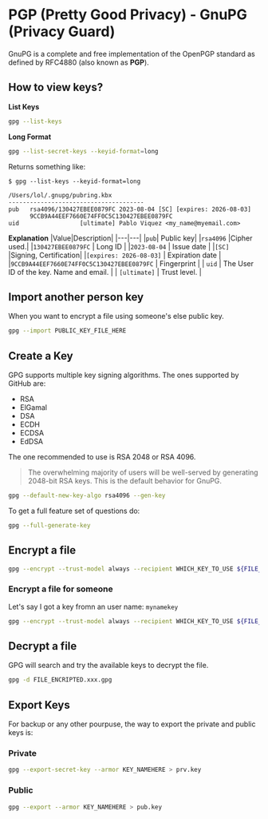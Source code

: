 # PGP (Pretty Good Privacy) - GnuPG (Privacy Guard)

GnuPG is a complete and free implementation of the OpenPGP standard as defined by RFC4880 (also known as **PGP**).

## How to view keys?

**List Keys**
```bash
gpg --list-keys
```

**Long Format**
```bash
gpg --list-secret-keys --keyid-format=long

```

Returns something like:
```
$ gpg --list-keys --keyid-format=long

/Users/lol/.gnupg/pubring.kbx
--------------------------------------
pub   rsa4096/130427EBEE0879FC 2023-08-04 [SC] [expires: 2026-08-03]
      9CCB9A44EEF7660E74FF0C5C130427EBEE0879FC
uid                 [ultimate] Pablo Viquez <my_name@myemail.com>
```

**Explanation**
|Value|Description|
|---|---|
|`pub`| Public key|
|`rsa4096` |Cipher used.|
|`130427EBEE0879FC` | Long ID |
|`2023-08-04` | Issue date |
|`[SC]` |Signing, Certification|
|`[expires: 2026-08-03]` | Expiration date |
|`9CCB9A44EEF7660E74FF0C5C130427EBEE0879FC` | Fingerprint |
| `uid` | The User ID of the key. Name and email. |
| `[ultimate]` | Trust level. |


## Import another person key

When you want to encrypt a file using someone's else public key.

```bash
gpg --import PUBLIC_KEY_FILE_HERE
```

## Create a Key

GPG supports multiple key signing algorithms. The ones supported by GitHub are:
* RSA
* ElGamal
* DSA
* ECDH
* ECDSA
* EdDSA

The one recommended to use is RSA 2048 or RSA 4096.
> The overwhelming majority of users will be well-served by generating
> 2048-bit RSA keys. This is the default behavior for GnuPG.

```bash
gpg --default-new-key-algo rsa4096 --gen-key
```

To get a full feature set of questions do:
```bash
gpg --full-generate-key
```

## Encrypt a file
```bash
gpg --encrypt --trust-model always --recipient WHICH_KEY_TO_USE ${FILE_TO_ENCRYPT}
```

### Encrypt a file for someone
Let's say I got a key fromn an user name: `mynamekey`

```bash
gpg --encrypt --trust-model always --recipient WHICH_KEY_TO_USE ${FILE_TO_ENCRYPT}
```


## Decrypt a file

GPG will search and try the available keys to decrypt the file.

```bash
gpg -d FILE_ENCRIPTED.xxx.gpg
```

## Export Keys
For backup or any other pourpuse, the way to export the private and public keys is:

### Private
```bash
gpg --export-secret-key --armor KEY_NAMEHERE > prv.key
```

### Public
```bash
gpg --export --armor KEY_NAMEHERE > pub.key
```